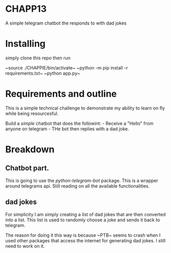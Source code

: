 # CHAPP13
A simple telegram chatbot the responds to with dad jokes

# Installing

simply clone this repo then run 

~source ./CHAPPIE/bin/activate~ 
~python -m pip install -r requirements.txt~
~python app.py~

# Requirements and outline

This is a simple technical challenge to demonstrate my ability to learn on fly while being resourcesful.

Build a _simple_ chatbot that does the followint: 
    - Receive a "Hello" from anyone on telegram
    - THe bot then replies with a dad joke.


# Breakdown

## Chatbot part.

This is going to use the *python-telegram-bot* package. This is a wrapper around
telegrams api. Still reading on all the available functionalities.

## dad jokes

For simplicity I am simply creating a list of dad jokes that are then converted into a list.
This list is used to randomly choose a joke and sends it back to telegram.

The reason for doing it this way is because ~PTB~ seems to crash when I used 
other packages that access the internet for generating dad jokes. 
I still need to work on it.



    
